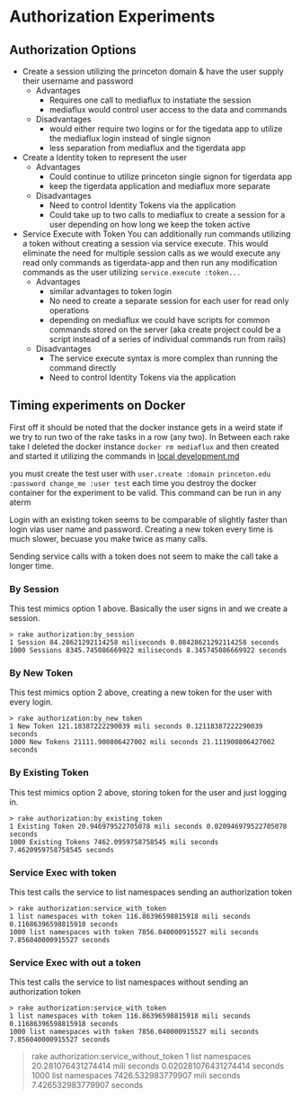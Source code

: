 # Authorization Experiments
## Authorization Options
   * Create a session utilizing the princeton domain & have the user supply their username and password
     * Advantages
       * Requires one call to mediaflux to instatiate the session
       * mediaflux would control user access to the data and commands
     * Disadvantages
       * would either require two logins or for the tigedata app to utilize the mediaflux login instead of single signon
       * less separation from mediaflux and the tigerdata app
   * Create a Identity token to represent the user
     * Advantages
       * Could continue to utilize princeton single signon for tigerdata app
       * keep the tigerdata application and mediaflux more separate
     * Disadvantages
       * Need to control Identity Tokens via the application
       * Could take up to two calls to mediaflux to create a session for a user depending on how long we keep the token active
  * Service Execute with Token 
    You can additionally run commands utilizing a token without creating a session via service execute.  This would eliminate the need for multiple session calls as we would execute any read only commands as tigerdata-app and then run any modification commands as the user utilizing `service.execute :token...`
      * Advantages
        * similar advantages to token login
        * No need to create a separate session for each user for read only operations
        * depending on mediaflux we could have scripts for common commands stored on the server (aka create project could be a script instead of a series of individual commands run from rails)
      * Disadvantages
        * The service execute syntax is more complex than running the command directly
        * Need to control Identity Tokens via the application

## Timing experiments on Docker
  First off it should be noted that the docker instance gets in a weird state if we try to run two of the rake tasks in a row (any two).  In Between each rake take I deleted the docker instance `docker rm mediaflux` and then created and started it utilizing the commands in [local development.md](https://github.com/pulibrary/tiger-data-app/blob/main/docs/local_development.md)

  you must create the test user with `user.create :domain princeton.edu :password change_me :user test` each time you destroy the docker container for the experiment to be valid.  This command can be run in any aterm

  Login with an existing token seems to be comparable of slightly faster than login vias user name and password.  Creating a new token every time is much slower, becuase you make twice as many calls.

  Sending service calls with a token does not seem to make the call take a longer time.

### By Session
 This test mimics option 1 above.  Basically the user signs in and we create a session.
```
> rake authorization:by_session       
1 Session 84.28621292114258 miliseconds 0.08428621292114258 seconds
1000 Sessions 8345.745086669922 miliseconds 8.345745086669922 seconds
 ```

### By New Token
 This test mimics option 2 above, creating a new token for the user with every login.
```
> rake authorization:by_new_token     
1 New Token 121.18387222290039 mili seconds 0.12118387222290039 seconds
1000 New Tokens 21111.900806427002 mili seconds 21.111900806427002 seconds
```

### By Existing Token
 This test mimics option 2 above, storing token for the user and just logging in.
```
> rake authorization:by_existing_token
1 Existing Token 20.946979522705078 mili seconds 0.020946979522705078 seconds
1000 Existing Tokens 7462.0959758758545 mili seconds 7.4620959758758545 seconds
```

### Service Exec with token
This test calls the service to list namespaces sending an authorization token
```
> rake authorization:service_with_token    
1 list namespaces with token 116.86396598815918 mili seconds 0.11686396598815918 seconds
1000 list namespaces with token 7856.040000915527 mili seconds 7.856040000915527 seconds
```

### Service Exec with out a token
This test calls the service to list namespaces without sending an authorization token
```
> rake authorization:service_with_token    
1 list namespaces with token 116.86396598815918 mili seconds 0.11686396598815918 seconds
1000 list namespaces with token 7856.040000915527 mili seconds 7.856040000915527 seconds
```
> rake authorization:service_without_token
1 list namespaces 20.281076431274414 mili seconds 0.020281076431274414 seconds
1000 list namespaces 7426.532983779907 mili seconds 7.426532983779907 seconds
```